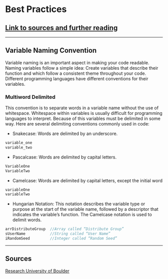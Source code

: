# Best Practices

## [Link to sources and further reading](#sources)

---

## Variable Naming Convention

Variable naming is an important aspect in making your code readable. Naming variables follow a simple idea: Create variables that describe their function and which follow a consistent theme throughout your code. Different programming languages have different conventions for their variables.

### Multiword Delimited

This convention is to separate words in a variable name without the use of whitespace. Whitespace within variables is usually difficult for programming languages to interpret. Because of this variables must be delimited in some way. Here are several delimiting conventions commonly used in code:

* Snakecase: Words are delimited by an underscore.

``` js
variable_one
variable_two
```

* Pascalcase: Words are delimited by capital letters.

```js
VariableOne
VariableTwo
```

* Camelcase: Words are delimited by capital letters, except the initial word

```js
variableOne
variableTwo
```

* Hungarian Notation: This notation describes the variable type or purpose at the start of the variable name, followed by a descriptor that indicates the variable’s function. The Camelcase notation is used to delimit words.

```js
arrDistributeGroup  //Array called “Distribute Group”
sUserName           //String called “User Name”
iRandomSeed         //Integer called “Random Seed”
```

---

## Sources

[Research University of Boulder](https://curc.readthedocs.io/en/latest/programming/coding-best-practices.html)
